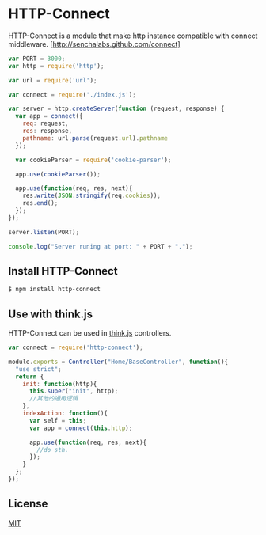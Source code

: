 # HTTP-Connect

HTTP-Connect is a module that make http instance compatible with connect middleware. [http://senchalabs.github.com/connect]

```js
var PORT = 3000;
var http = require('http');

var url = require('url');

var connect = require('./index.js');

var server = http.createServer(function (request, response) {
  var app = connect({
    req: request,
    res: response,
    pathname: url.parse(request.url).pathname
  });

  var cookieParser = require('cookie-parser');

  app.use(cookieParser());

  app.use(function(req, res, next){
    res.write(JSON.stringify(req.cookies));
    res.end();
  });
});

server.listen(PORT);

console.log("Server runing at port: " + PORT + ".");
```

## Install HTTP-Connect

```bash
$ npm install http-connect
```

## Use with think.js

HTTP-Connect can be used in [think.js](https://github.com/75team/thinkjs) controllers.

```js
var connect = require('http-connect');

module.exports = Controller("Home/BaseController", function(){
  "use strict";
  return {
    init: function(http){
      this.super("init", http);
      //其他的通用逻辑
    },
    indexAction: function(){
      var self = this;
      var app = connect(this.http);

      app.use(function(req, res, next){
        //do sth.
      });
    }
  };
});
```

## License

[MIT](LICENSE)
